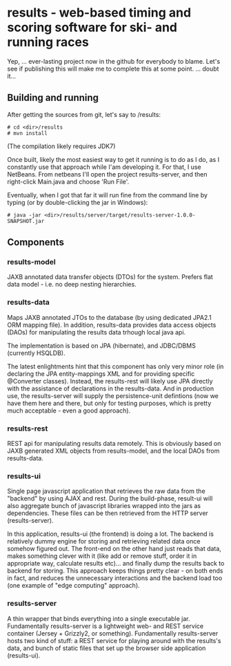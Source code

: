 # results - web-based timing and scoring software for ski- and running races

Yep, ... ever-lasting project now in the github for everybody to blame. Let's see if publishing this will make me to complete this at some point. ... doubt it...

## Building and running

After getting the sources from git, let's say to /results:
```
# cd <dir>/results
# mvn install
```

(The compilation likely requires JDK7)

Once built, likely the most easiest way to get it running is to do as I do,
as I constantly use that approach while I'am developing it. For that,
I use NetBeans. From netbeans I'll  open the project results-server,
and then right-click Main.java and choose 'Run File'. 

Eventually, when I got that far it will run fine from the command line by
typing (or by double-clicking the jar in Windows):
```
# java -jar <dir>/results/server/target/results-server-1.0.0-SNAPSHOT.jar
```

## Components

### results-model

JAXB annotated data transfer objects (DTOs) for the system. Prefers flat data model - i.e. no deep nesting hierarchies.

### results-data

Maps JAXB annotated JTOs to the database (by using dedicated JPA2.1 ORM mapping file). In addition, results-data provides data access objects (DAOs) for manipulating the results data trhough local java api.

The implementation is based on JPA (hibernate), and JDBC/DBMS (currently HSQLDB).

The latest enlightments hint that this component has only very minor role (in declaring the JPA entity-mappings XML and for providing specific @Converter classes). Instead, the results-rest will likely use JPA directly with the assistance of declarations in the results-data. And in production use, the results-server will supply the persistence-unit defintions (now we have them here and there, but only for testing purposes, which is pretty much acceptable - even a good approach).

### results-rest

REST api for manipulating results data remotely. This is obviously based on JAXB generated XML objects from results-model, and the local DAOs from results-data.

### results-ui

Single page javascript application that retrieves the raw data from the
"backend" by using AJAX and rest. During the build-phase, result-ui will
also aggregate bunch of javascript libraries wrapped into the jars as
dependencies. These files can be then retrieved from the HTTP server
(results-server).

In this application, results-ui (the frontend) is doing a lot. The backend
is relatively dummy engine for storing and retrieving related data once somehow figured out. The front-end on the other hand just reads that data, makes
something clever with it (like add or remove stuff, order it in appropriate
way, calculate results etc)... and finally dump the results back to
backend for storing. This approach keeps things pretty clear - on both
ends in fact, and reduces the unnecessary interactions and the backend load
too (one example of "edge computing" approach).

### results-server

A thin wrapper that binds everything into a single executable jar. Fundamentally results-server is a lightweight web- and REST service container (Jersey + Grizzly2, or something). Fundamentally results-server hosts two kind of stuff:
a REST service for playing around with the results's data, and bunch of static
files that set up the browser side application (results-ui).

